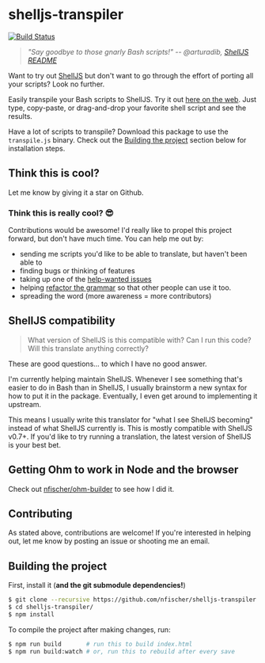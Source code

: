 # shelljs-transpiler

[![Build Status](https://travis-ci.org/nfischer/shelljs-transpiler.svg?branch=master)](https://travis-ci.org/nfischer/shelljs-transpiler)

> *"Say goodbye to those gnarly Bash scripts!"
> -- @arturadib, [ShellJS
> README](https://github.com/shelljs/shelljs#shelljs---unix-shell-commands-for-nodejs)*

Want to try out [ShellJS](https://github.com/shelljs/shelljs) but don't want to
go through the effort of porting all your scripts? Look no further.

Easily transpile your Bash scripts to ShellJS. Try it out [here on the
web](https://nfischer.github.io/shelljs-transpiler/). Just type, copy-paste, or
drag-and-drop your favorite shell script and see the results.

Have a lot of scripts to transpile? Download this package to use the
`transpile.js` binary.  Check out the [Building the
project](#building-the-project) section below for installation steps.

## Think this is cool?

Let me know by giving it a star on Github.

### Think this is really cool? :sunglasses:

Contributions would be awesome! I'd really like to propel this
project forward, but don't have much time. You can help me out by:

 - sending me scripts you'd like to be able to translate, but haven't been able
   to
 - finding bugs or thinking of features
 - taking up one of the [help-wanted
issues](https://github.com/nfischer/shelljs-transpiler/labels/help%20wanted)
 - helping [refactor the
grammar](https://github.com/nfischer/shelljs-transpiler/issues/11) so that other
   people can use it too.
 - spreading the word (more awareness = more contributors)

## ShellJS compatibility

> What version of ShellJS is this compatible with? Can I run this
> code? Will this translate anything correctly?

These are good questions... to which I have no good answer.

I'm currently helping maintain ShellJS. Whenever I see something
that's easier to do in Bash than in ShellJS, I usually brainstorm a
new syntax for how to put it in the package. Eventually, I even get
around to implementing it upstream.

This means I usually write this translator for "what I see ShellJS
becoming" instead of what ShellJS currently is. This is mostly
compatible with ShellJS v0.7+. If you'd like to try running a
translation, the latest version of ShellJS is your best bet.

## Getting Ohm to work in Node and the browser

Check out [nfischer/ohm-builder](https://github.com/nfischer/ohm-builder) to see
how I did it.

## Contributing

As stated above, contributions are welcome! If you're interested in
helping out, let me know by posting an issue or shooting me an
email.

## Building the project

First, install it (**and the git submodule dependencies!**)

```Bash
$ git clone --recursive https://github.com/nfischer/shelljs-transpiler.git
$ cd shelljs-transpiler/
$ npm install
```

To compile the project after making changes, run:

```bash
$ npm run build       # run this to build index.html
$ npm run build:watch # or, run this to rebuild after every save
```
